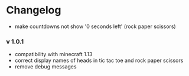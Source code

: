 # Changelog

- make countdowns not show '0 seconds left' (rock paper scissors)

### v 1.0.1
- compatibility with minecraft 1.13
- correct display names of heads in tic tac toe and rock paper scissors
- remove debug messages